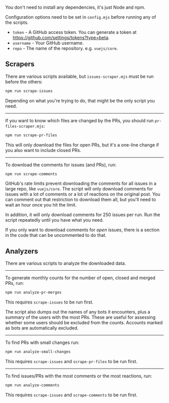 You don't need to install any dependencies, it's just Node and npm.

Configuration options need to be set in `config.mjs` before running any of the scripts.

- `token` - A GitHub access token. You can generate a token at <https://github.com/settings/tokens?type=beta>.
- `username` - Your GitHub username.
- `repo` - The name of the repository. e.g. `vuejs/core`.

## Scrapers

There are various scripts available, but `issues-scraper.mjs` must be run before the others:

```sh
npm run scrape-issues
```

Depending on what you're trying to do, that might be the only script you need.

___

If you want to know which files are changed by the PRs, you should run `pr-files-scraper.mjs`:

```sh
npm run scrape-pr-files
```

This will only download the files for open PRs, but it's a one-line change if you also want to include closed PRs.

---

To download the comments for issues (and PRs), run:

```sh
npm run scrape-comments
```

GitHub's rate limits prevent downloading the comments for all issues in a large repo, like `vuejs/core`. The script will only download comments for issues with a lot of comments or a lot of reactions on the original post. You can comment out that restriction to download them all, but you'll need to wait an hour once you hit the limit.

In addition, it will only download comments for 250 issues per run. Run the script repeatedly until you have what you need.

If you only want to download comments for *open* issues, there is a section in the code that can be uncommented to do that.

## Analyzers

There are various scripts to analyze the downloaded data.

---

To generate monthly counts for the number of open, closed and merged PRs, run:

```sh
npm run analyze-pr-merges
```

This requires `scrape-issues` to be run first.

The script also dumps out the names of any bots it encounters, plus a summary of the users with the most PRs. These are useful for assessing whether some users should be excluded from the counts. Accounts marked as bots are automatically excluded.

---

To find PRs with small changes run:

```sh
npm run analyze-small-changes
```

This requires `scrape-issues` and `scrape-pr-files` to be run first.

---

To find issues/PRs with the most comments or the most reactions, run:

```sh
npm run analyze-comments
```

This requires `scrape-issues` and `scrape-comments` to be run first.
